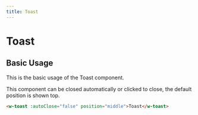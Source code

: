```yaml
---
title: Toast
---
```


# Toast
## Basic Usage
This is the basic usage of the Toast component.

<ClientOnly>
  <Toast></Toast>
</ClientOnly>




This component can be closed automatically or clicked to close, the default position is shown top.

``` html
<w-toast :autoClose="false" position="middle">Toast</w-toast>
```